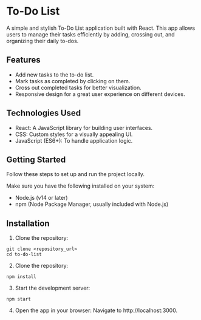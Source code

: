 # To-Do List

A simple and stylish To-Do List application built with React. This app allows users to manage their tasks efficiently by adding, crossing out, and organizing their daily to-dos.

## Features

- Add new tasks to the to-do list.
- Mark tasks as completed by clicking on them.
- Cross out completed tasks for better visualization.
- Responsive design for a great user experience on different devices.

## Technologies Used

- React: A JavaScript library for building user interfaces.
- CSS: Custom styles for a visually appealing UI.
- JavaScript (ES6+): To handle application logic.

## Getting Started

Follow these steps to set up and run the project locally.

Make sure you have the following installed on your system:

- Node.js (v14 or later)
- npm (Node Package Manager, usually included with Node.js)

## Installation

1. Clone the repository:
``` 
git clone <repository_url>
cd to-do-list
```

2. Clone the repository:
``` 
npm install
```

3. Start the development server:
``` 
npm start
```

4. Open the app in your browser: Navigate to http://localhost:3000.